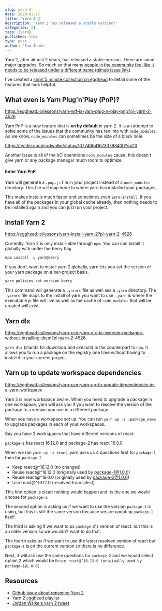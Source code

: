 ```yaml
---
slug: yarn-2
date: 2020-01-27
title: 'Yarn 2 🧶'
description: 'Yarn 2 has released a stable version!'
categories: []
tags: [yarn]
published: true
type: post
author: 'Ian Jones'
---
```


Yarn 2, after almost 2 years, has released a stable version. There are some major upgrades. So much so that many [people in the community feel like it needs to be released under a different name (github issue link)](https://github.com/yarnpkg/berry/issues/766).

I've created a [short 5 minute collection on egghead](https://egghead.io/playlists/yarn-2-4526?af=ay44db) to detail some of the features that look helpful.

## What even is Yarn Plug'n'Play (PnP)?

https://egghead.io/lessons/yarn-wtf-is-yarn-plug-n-play-pnp?pl=yarn-2-4526

Yarn PnP is a new feature that is **on by default** in yarn 2. It is an attempt to solve some of the issues that the community has ran into with `node_modules`. As we know, `node_modules` can sometimes be the size of a black hole.

https://twitter.com/jordwalke/status/1077466416733798400?s=20

Another issue is all of the I/O operations `node_modules` cause, this doesn't give yarn or any package manager much room to optimize.

#### Enter Yarn PnP

Yarn will generate a `.pnp.js` file in your project instead of a `node_modules` directory. This file will map node to where yarn has installed your packages.

This makes installs much faster and sometimes even `Zero-Install`. If you have all of the packages in your global cache already, then nothing needs to be installed again and you can just run your project.

## Install Yarn 2

https://egghead.io/lessons/yarn-install-yarn-2?pl=yarn-2-4526

Currently, Yarn 2 is only install-able through `npm`. You can can install it globally with under the berry flag.

```bash
npm install -g yarn@berry
```

If you don't want to install yarn 2 globally, yarn lets you set the version of your yarn package on a per-project basis.

```bash
yarn policies set-version berry
```

This command will generate a `.yarnrc` file as well ass a `.yarn` directory. The `.yarnrc` file maps to the install of yarn you want to use. `.yarn` is where the executable js file will live as well as the cache of `node_modules` that will be created will exist.

## Yarn dlx

https://egghead.io/lessons/yarn-use-yarn-dlx-to-execute-packages-without-installing-them?pl=yarn-2-4526

`yarn dlx` (stands for _download and execute_) is the counterpart to `npx`. It allows you to run a package on the registry one time without having to install it in your current project.

## Yarn up to update workspace dependencies

https://egghead.io/lessons/yarn-use-yarn-up-to-update-dependencies-in-a-yarn-workspace

Yarn 2 is now workspace aware. When you need to upgrade a package in one workspace, yarn will ask you if you want to resolve the version of the package to a version you use in a different package.

When you have a workspace set up. You can run `yarn up -i :package_name` to upgrade packages in each of your workspaces.

Say you have 2 workspaces that have different versions of react:

`package-1` has react 16.12.0 and package-2 has react 16.0.0.

When we ran `yarn up -i react`, yarn asks us 4 questions first for `package-1` then for `package-2`:

- Keep react@^16.12.0 (no changes)
- Reuse react@^16.12.0 (originally used by package-1@1.0.0)
- Reuse react@^16.0.0 (originally used by package-2@1.0.0)
- Use react@^16.12.0 (resolved from latest)

This first option is clear: nothing would happen and its the one we would choose for `package-1`.

The second option is asking us if we want to use the version `package-1` is using, but this is still the same version because we are updating `package-1` itself.

The third is asking if we want to us `package-2`'s version of react. but this is an older version so we wouldn't want to do that.

The fourth asks us if we want to use the latest resolved version of react but `package-1` is on the current version so there is no difference.

Next, it will ask use the same questions for `package-2` and we would select option 2 which would be `Reuse react@^16.12.0 (originally used by package-1@1.0.0)`.

## Resources

- [Github issue about renaming Yarn 2](https://github.com/yarnpkg/berry/issues/766)
- [Yarn 2 egghead playlist](https://egghead.io/playlists/yarn-2-4526?af=ay44db)
- [Jordan Walke's yarn 2 tweet](https://twitter.com/jordwalke/status/1077466416733798400?s=20)

